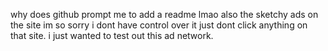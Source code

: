 why does github prompt me to add a readme lmao
also the sketchy ads on the site im so sorry i dont have control over it just dont click anything on that site.
i just wanted to test out this ad network.
